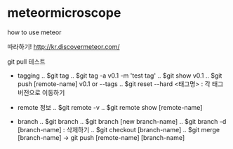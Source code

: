 # meteormicroscope
how to use meteor

따라하기!
 http://kr.discovermeteor.com/

git pull 테스트

- tagging
 .. $git tag
 .. $git tag -a v0.1 -m 'test tag'
 .. $git show v0.1
 .. $git push [remote-name] v0.1 or --tags
 .. $git reset --hard <태그명> : 각 태그 버전으로 이동하기


- remote 정보
 .. $git remote -v
 .. $git remote show [remote-name]

- branch
 .. $git branch
 .. $git branch [new branch-name]
 .. $git branch -d [branch-name] : 삭제하기
 .. $git checkout [branch-name]
 .. $git merge [branch-name] -> git push [remote-name] [branch-name]
